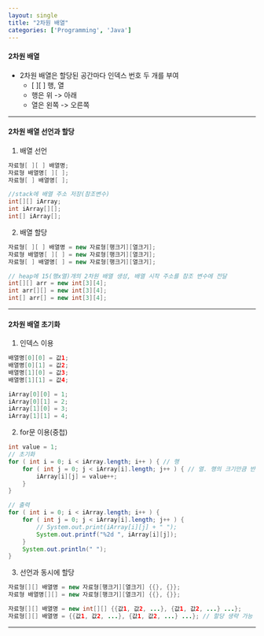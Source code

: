 ```yaml
---
layout: single
title: "2차원 배열"
categories: ['Programming', 'Java']
---
```


#### 2차원 배열
* 2차원 배열은 할당된 공간마다 인덱스 번호 두 개를 부여
    * [ ][ ] 행, 열
    * 행은 위 -> 아래
    * 열은 왼쪽 -> 오른쪽

***
#### 2차원 배열 선언과 할당
1) 배열 선언   
   
``` java
자료형[ ][ ] 배열명;
자료형 배열명[ ][ ];
자료형[ ] 배열명[ ];

//stack에 배열 주소 저장(참조변수)
int[][] iArray;
int iArray[][];
int[] iArray[];
```   

2) 배열 할당   
   
``` java
자료형[ ][ ] 배열명 = new 자료형[행크기][열크기];
자료형 배열명[ ][ ] = new 자료형[행크기][열크기];
자료형[ ] 배열명[ ] = new 자료형[행크기][열크기];

// heap에 15(행x열)개의 2차원 배열 생성, 배열 시작 주소를 참조 변수에 전달
int[][] arr = new int[3][4]; 
int arr[][] = new int[3][4];
int[] arr[] = new int[3][4];
```   

***
#### 2차원 배열 초기화
1) 인덱스 이용   
   
``` java
배열명[0][0] = 값1;
배열명[0][1] = 값2;
배열명[1][0] = 값3;
배열명[1][1] = 값4;

iArray[0][0] = 1;
iArray[0][1] = 2;
iArray[1][0] = 3;
iArray[1][1] = 4;
```   

2) for문 이용(중첩)   
   
``` java
int value = 1;
// 초기화
for ( int i = 0; i < iArray.length; i++ ) { // 행
    for ( int j = 0; j < iArray[i].length; j++ ) { // 열. 행의 크기만큼 반복문 실행 > [i].length
        iArray[i][j] = value++;
    }
}

// 출력
for ( int i = 0; i < iArray.length; i++ ) {
    for ( int j = 0; j < iArray[i].length; j++ ) {
        // System.out.print(iArray[i][j] + " ");
        System.out.printf("%2d ", iArray[i][j]);
    }
    System.out.println(" ");
}
```   

3) 선언과 동시에 할당   
   
``` java
자료형[][] 배열명 = new 자료형[행크기][열크기] {{}, {}};
자료형 배열명[][] = new 자료형[행크기][열크기] {{}, {}};

자료형[][] 배열명 = new int[][] {{값1, 값2, ...}, {값1, 값2, ...} ...};
자료형[][] 배열명 = {{값1, 값2, ...}, {값1, 값2, ...} ...}; // 할당 생략 가능
```   

***